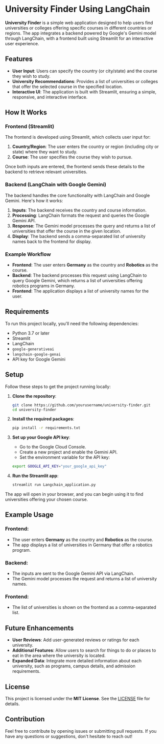 # University Finder Using LangChain

**University Finder** is a simple web application designed to help users find universities or colleges offering specific courses in different countries or regions. The app integrates a backend powered by Google's Gemini model through LangChain, with a frontend built using Streamlit for an interactive user experience.

## Features

- **User Input**: Users can specify the country (or city/state) and the course they wish to study.
- **University Recommendations**: Provides a list of universities or colleges that offer the selected course in the specified location.
- **Interactive UI**: The application is built with Streamlit, ensuring a simple, responsive, and interactive interface.

## How It Works

### Frontend (Streamlit)
The frontend is developed using Streamlit, which collects user input for:
1. **Country/Region**: The user enters the country or region (including city or state) where they want to study.
2. **Course**: The user specifies the course they wish to pursue.

Once both inputs are entered, the frontend sends these details to the backend to retrieve relevant universities.

### Backend (LangChain with Google Gemini)
The backend handles the core functionality with LangChain and Google Gemini. Here's how it works:
1. **Inputs**: The backend receives the country and course information.
2. **Processing**: LangChain formats the request and queries the Google Gemini API.
3. **Response**: The Gemini model processes the query and returns a list of universities that offer the course in the given location.
4. **Display**: The backend sends a comma-separated list of university names back to the frontend for display.

### Example Workflow
- **Frontend**: The user enters **Germany** as the country and **Robotics** as the course.
- **Backend**: The backend processes this request using LangChain to query Google Gemini, which returns a list of universities offering robotics programs in Germany.
- **Frontend**: The application displays a list of university names for the user.

## Requirements

To run this project locally, you'll need the following dependencies:

- Python 3.7 or later
- Streamlit
- LangChain
- `google-generativeai`
- `langchain-google-genai`
- API key for Google Gemini

## Setup

Follow these steps to get the project running locally:

1. **Clone the repository**:
   ```bash
   git clone https://github.com/yourusername/university-finder.git
   cd university-finder

2. **Install the required packages**:
   ```bash
   pip install -r requirements.txt

3. **Set up your Google API key**:

   - Go to the Google Cloud Console.
   - Create a new project and enable the Gemini API.
   - Set the environment variable for the API key:
   ```bash
   export GOOGLE_API_KEY="your_google_api_key"

4. **Run the Streamlit app**:
   ```bash
   streamlit run Langchain_application.py

The app will open in your browser, and you can begin using it to find universities offering your chosen course.

## Example Usage

### Frontend:
- The user enters **Germany** as the country and **Robotics** as the course.
- The app displays a list of universities in Germany that offer a robotics program.

### Backend:
- The inputs are sent to the Google Gemini API via LangChain.
- The Gemini model processes the request and returns a list of university names.

### Frontend:
- The list of universities is shown on the frontend as a comma-separated list.

## Future Enhancements

- **User Reviews**: Add user-generated reviews or ratings for each university.
- **Additional Features**: Allow users to search for things to do or places to eat in the area where the university is located.
- **Expanded Data**: Integrate more detailed information about each university, such as programs, campus details, and admission requirements.

## License

This project is licensed under the **MIT License**. See the [LICENSE](./LICENSE) file for details.

## Contribution

Feel free to contribute by opening issues or submitting pull requests. If you have any questions or suggestions, don't hesitate to reach out!





 
